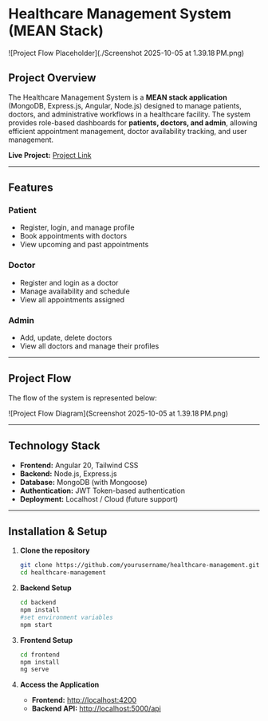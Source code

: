 # Healthcare Management System (MEAN Stack)

![Project Flow Placeholder](./Screenshot 2025-10-05 at 1.39.18 PM.png)

## Project Overview

The Healthcare Management System is a **MEAN stack application** (MongoDB, Express.js, Angular, Node.js) designed to manage patients, doctors, and administrative workflows in a healthcare facility. The system provides role-based dashboards for **patients, doctors, and admin**, allowing efficient appointment management, doctor availability tracking, and user management.  

**Live Project:** [Project Link](https://frontend-nu-rust.vercel.app/)

---

## Features

### Patient
- Register, login, and manage profile
- Book appointments with doctors
- View upcoming and past appointments

### Doctor
- Register and login as a doctor
- Manage availability and schedule
- View all appointments assigned

### Admin
- Add, update, delete doctors
- View all doctors and manage their profiles

---

## Project Flow

The flow of the system is represented below:

![Project Flow Diagram](Screenshot 2025-10-05 at 1.39.18 PM.png)

---

## Technology Stack

- **Frontend:** Angular 20, Tailwind CSS  
- **Backend:** Node.js, Express.js  
- **Database:** MongoDB (with Mongoose)  
- **Authentication:** JWT Token-based authentication  
- **Deployment:** Localhost / Cloud (future support)

---

## Installation & Setup

1. **Clone the repository**
   ```bash
   git clone https://github.com/yourusername/healthcare-management.git
   cd healthcare-management
   ```

2. **Backend Setup**
   ```bash
   cd backend
   npm install
   #set environment variables
   npm start
   ```

3. **Frontend Setup**
   ```bash
   cd frontend
   npm install
   ng serve
   ```
4. **Access the Application**

    - **Frontend:** [http://localhost:4200](http://localhost:4200)  
    - **Backend API:** [http://localhost:5000/api](http://localhost:5000/api)
